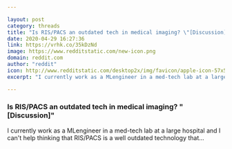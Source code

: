 ```yaml
---

layout: post
category: threads
title: "Is RIS/PACS an outdated tech in medical imaging? \"[Discussion]\""
date: 2020-04-29 16:27:36
link: https://vrhk.co/35kDzNd
image: https://www.redditstatic.com/new-icon.png
domain: reddit.com
author: "reddit"
icon: http://www.redditstatic.com/desktop2x/img/favicon/apple-icon-57x57.png
excerpt: "I currently work as a MLengineer in a med-tech lab at a large hospital and I can't help thinking that RIS/PACS is a well outdated technology that..."

---
```


### Is RIS/PACS an outdated tech in medical imaging? "[Discussion]"

I currently work as a MLengineer in a med-tech lab at a large hospital and I can't help thinking that RIS/PACS is a well outdated technology that...